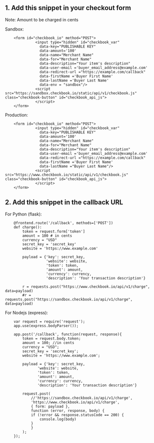 ## 1. Add this snippet in your checkout form  

Note: Amount to be charged in cents

Sandbox:

        <form id="checkbook_io" method="POST">
                  <input type="hidden" id="checkbook_var"
                    data-key="PUBLISHABLE KEY"
                    data-amount='100'
                    data-name="Merchant Name"
                    data-for="Merchant Name"
                    data-description="Your item's description"
                    data-user-email ='buyer_email_address@example.com'
                    data-redirect-url ="https://example.com/callback"          
                    data-firstName ='Buyer First Name'
                    data-lastName ='Buyer Last Name'
                    data-env = "sandbox"/>
                  <script src="https://sandbox.checkbook.io/static/api/v1/checkbook.js" class="checkbook-button" id="checkbook_api_js">
                  </script>
        </form>

Production:

        <form id="checkbook_io" method="POST">
                  <input type="hidden" id="checkbook_var"
                    data-key="PUBLISHABLE KEY"
                    data-amount='100'
                    data-name="Merchant Name"
                    data-for="Merchant Name"
                    data-description="Your item's description"
                    data-user-email ='buyer_email_address@example.com'
                    data-redirect-url ="https://example.com/callback"            
                    data-firstName ='Buyer First Name'
                    data-lastName ="Buyer Last Name"/>
                  <script src="https://www.checkbook.io/static/api/v1/checkbook.js" class="checkbook-button" id="checkbook_api_js">
                  </script>
        </form>


## 2. Add this snippet in the callback URL  
For Python (flask):

        @frontend.route('/callback', methods=['POST'])
        def charge():
            token = request.form['token']
            amount = 100 # in cents
            currency = "USD"
            secret_key = 'secret_key'
            website = 'https://www.example.com'
        
            payload = {'key': secret_key,
                       'website': website,
                       'token': token,
                       'amount': amount,
                       'currency': currency,
                       'description': 'Your transaction description'}
        
            r = requests.post("https://www.checkbook.io/api/v1/charge", data=payload)
            #r = requests.post("https://sandbox.checkbook.io/api/v1/charge", data=payload)
            
For Nodejs (express):

        var request = require('request');
        app.use(express.bodyParser());
        
        app.post('/callback', function(request, response){
        	token = request.body.token;
        	amount = 100; //in cents
        	currency = "USD";
        	secret_key = 'secret_key';
        	website = 'https://www.example.com';
        
        	payload = {'key': secret_key,
        		   'website': website,
        		   'token': token,
        		   'amount': amount,
        		   'currency': currency,
        		   'description': 'Your transaction description'}
        
        	request.post(
        	    //'https://sandbox.checkbook.io/api/v1/charge',
        	    'https://www.checkbook.io/api/v1/charge',
        	    { form: payload },
        	    function (error, response, body) {
        		if (!error && response.statusCode == 200) {
        		    console.log(body)
        		}
        	    }
        	);
        });

